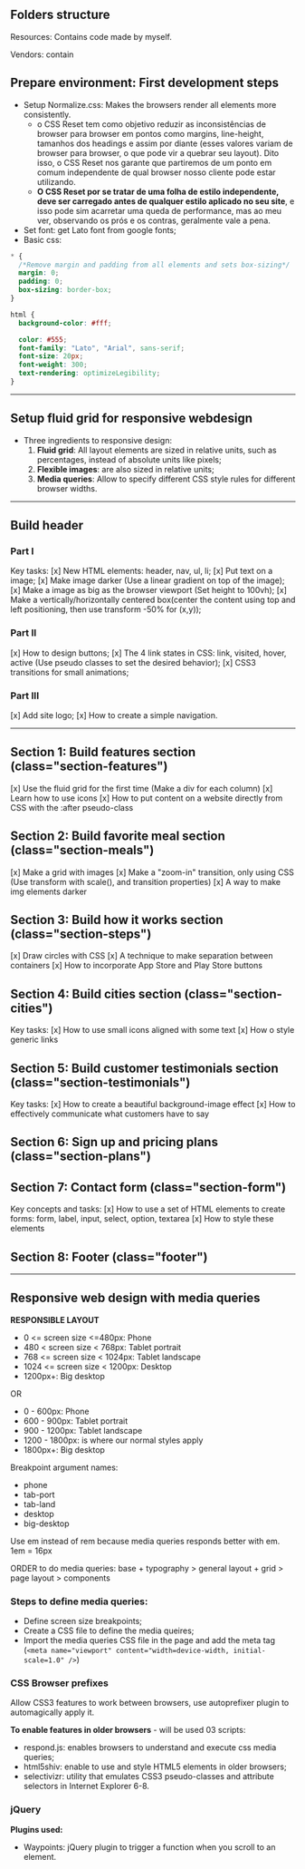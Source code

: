 ## Folders structure

Resources: Contains code made by myself.

Vendors: contain

## Prepare environment: First development steps

- Setup Normalize.css: Makes the browsers render all elements more consistently.
  - o CSS Reset tem como objetivo reduzir as inconsistências de browser para browser em pontos como margins, line-height, tamanhos dos headings e assim por diante (esses valores variam de browser para browser, o que pode vir a quebrar seu layout). Dito isso, o CSS Reset nos garante que partiremos de um ponto em comum independente de qual browser nosso cliente pode estar utilizando.
  - **O CSS Reset por se tratar de uma folha de estilo independente, deve ser carregado antes de qualquer estilo aplicado no seu site**, e isso pode sim acarretar uma queda de performance, mas ao meu ver, observando os prós e os contras, geralmente vale a pena.
- Set font: get Lato font from google fonts;
- Basic css:

```css
* {
  /*Remove margin and padding from all elements and sets box-sizing*/
  margin: 0;
  padding: 0;
  box-sizing: border-box;
}

html {
  background-color: #fff;

  color: #555;
  font-family: "Lato", "Arial", sans-serif;
  font-size: 20px;
  font-weight: 300;
  text-rendering: optimizeLegibility;
}
```

---

## Setup fluid grid for responsive webdesign

- Three ingredients to responsive design:
  1. **Fluid grid**: All layout elements are sized in relative units, such as percentages, instead of absolute units like pixels;
  2. **Flexible images**: are also sized in relative units;
  3. **Media queries**: Allow to specify different CSS style rules for different browser widths.

---

## Build header

### Part I

Key tasks:
[x] New HTML elements: header, nav, ul, li;
[x] Put text on a image;
[x] Make image darker (Use a linear gradient on top of the image);
[x] Make a image as big as the browser viewport (Set height to 100vh);
[x] Make a vertically/horizontally centered box(center the content using top and left positioning, then use transform -50% for (x,y));

### Part II

[x] How to design buttons;
[x] The 4 link states in CSS: link, visited, hover, active (Use pseudo classes to set the desired behavior);
[x] CSS3 transitions for small animations;

### Part III

[x] Add site logo;
[x] How to create a simple navigation.

---

## Section 1: Build features section (class="section-features")

[x] Use the fluid grid for the first time (Make a div for each column)
[x] Learn how to use icons
[x] How to put content on a website directly from CSS with the :after pseudo-class

<!-- Section 1: Features
Title: Get food fast — not fast food.

Hello, we’re Omnifood, your new premium food delivery service. We know you’re always busy. No time for cooking. So let us take care of that, we’re really good at it, we promise!

Up to 365 days/year
Never cook again! We really mean that. Our subscription plans include up to 365 days/year coverage. You can also choose to order more flexibly if that's your style.

Ready in 20 minutes
You're only twenty minutes away from your delicious and super healthy meals delivered right to your home. We work with the best chefs in each town to ensure that you're 100% happy.

100% organic
All our vegetables are fresh, organic and local. Animals are raised without added hormones or antibiotics. Good for your health, the environment, and it also tastes better!

Order anything
We don't limit your creativity, which means you can order whatever you feel like. You can also choose from our menu containing over 100 delicious meals. It's up to you! -->

## Section 2: Build favorite meal section (class="section-meals")

[x] Make a grid with images
[x] Make a "zoom-in" transition, only using CSS (Use transform with scale(), and transition properties)
[x] A way to make img elements darker

<!--
Section 2:Favorite meals
Title: None
1.Korean bibimbapwith egg and vegetables
2.Simple italian pizza with cherry tomatoes
3.Chicken breast steak with vegetables
4.Autumn pumpkin soup
5.Paleo beef steak with vegetables
6.Healthy baguette with egg and vegetables
7.Burger with cheddar and bacon
8.Granola with cherries and strawberries
 -->

## Section 3: Build how it works section (class="section-steps")

[x] Draw circles with CSS
[x] A technique to make separation between containers
[x] How to incorporate App Store and Play Store buttons

<!--
Section 3: How it works
Title:How it works - Simple as 1, 2, 3
1.Choose the subscription plan that best fits your needs and sign up today.
2.Order your delicious meal using our mobile app or website. Or you can even call us!
3.Enjoy your meal after less than 20 minutes. See you the next time!
 -->

## Section 4: Build cities section (class="section-cities")

Key tasks:
[x] How to use small icons aligned with some text
[x] How o style generic links

<!--
Section 4: Cities
Title: We're currently in these cities

Lisbon
1600+ happy eaters
60+ top chefs
@omnifood_lx

San Francisco
3700+ happy eaters
160+ top chefs
@omnifood_sf

Berlin
2300+ happy eaters
110+ top chefs
@omnifood_berlin

London
1200+ happy eaters
50+ top chefs
@omnifood_london

 -->

## Section 5: Build customer testimonials section (class="section-testimonials")

Key tasks:
[x] How to create a beautiful background-image effect
[x] How to effectively communicate what customers have to say

<!--

Section 5: Customer testimonials
Title:Our customers can't live without us

Omnifood is just awesome! I just launched a startup which leaves me with no time for cooking, so Omnifood is a life-saver. Now that I got used to it, I couldn't live without my daily meals!
(Alberto Duncan)

Inexpensive, healthy and great-tasting meals, delivered right to my home. We have lots of food delivery here in Lisbon, but no one comes even close to Omifood. Me and my family are so in love!
(Joana Silva)

I was looking for a quick and easy food delivery service in San Franciso. I tried a lot of them and ended up with Omnifood. Best food delivery service in the Bay Area. Keep up the great work!
(Milton Chapman)

 -->

## Section 6: Sign up and pricing plans (class="section-plans")

 <!-- 
 Section 6: Sign up and pricing plans
 Title: Start eating healthy today
 
 Plan 1: Premium
 399$ per month
 That’s only 13.30$ per meal
 1 meal every day
 Order 24/7
 Access to newest creations
 Free delivery
 
 Plan 2: Pro
 149$ per month
 That’s only 14.90$ per meal
 1 meal 10 days/month
 Order 24/7
 Access to newest creations
 Free delivery
 
 Plan 3: Starter
 19$ per meal
 1 meal
 Order from 8 am to 12 pm
 Free delivery

  -->

## Section 7: Contact form (class="section-form")

Key concepts and tasks:
[x] How to use a set of HTML elements to create forms: form, label, input, select, option, textarea
[x] How to style these elements

<!--
Title: We're happy to hear from you

Fields to include:
Name
Email
How did you find us?
Newsletter
Drop us a line
 -->

## Section 8: Footer (class="footer")

<!--
Title: None

Navigation:
1. About us
2. Blog
3. Press
4. iOS App
5. Android App

Also include links to facebook, twitter, google+ and Instagram accounts.
 -->

---

## Responsive web design with media queries

**RESPONSIBLE LAYOUT**

- 0 <= screen size <=480px: Phone
- 480 < screen size < 768px: Tablet portrait
- 768 <= screen size < 1024px: Tablet landscape
- 1024 <= screen size < 1200px: Desktop
- 1200px+: Big desktop

OR

- 0 - 600px: Phone
- 600 - 900px: Tablet portrait
- 900 - 1200px: Tablet landscape
- 1200 - 1800px: is where our normal styles apply
- 1800px+: Big desktop

Breakpoint argument names:

- phone
- tab-port
- tab-land
- desktop
- big-desktop

Use em instead of rem because media queries responds better with em.
1em = 16px

ORDER to do media queries: base + typography > general layout + grid > page layout > components

### Steps to define media queries:

- Define screen size breakpoints;
- Create a CSS file to define the media queires;
- Import the media queries CSS file in the page and add the meta tag (`<meta name="viewport" content="width=device-width, initial-scale=1.0" />`)

### CSS Browser prefixes

Allow CSS3 features to work between browsers, use autoprefixer plugin to automagically apply it.

**To enable features in older browsers** - will be used 03 scripts:

- respond.js: enables browsers to understand and execute css media queries;
- html5shiv: enable to use and style HTML5 elements in older browsers;
- selectivizr: utility that emulates CSS3 pseudo-classes and attribute selectors in Internet Explorer 6-8.

### jQuery

**Plugins used:**

- Waypoints: jQuery plugin to trigger a function when you scroll to an element.
